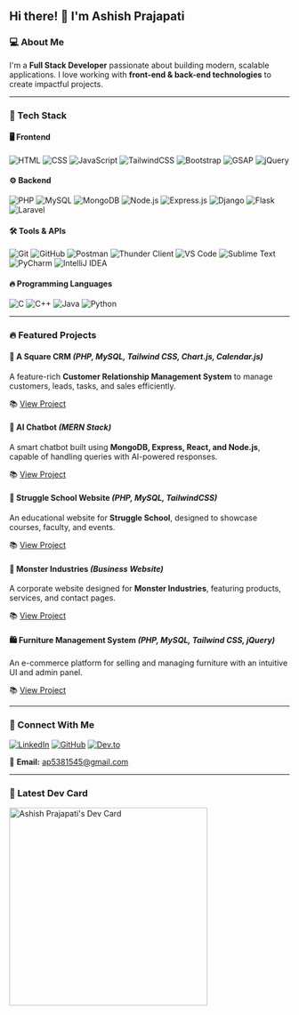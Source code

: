 ## Hi there! 👋 I'm Ashish Prajapati

### 💻 About Me
I'm a **Full Stack Developer** passionate about building modern, scalable applications. I love working with **front-end & back-end technologies** to create impactful projects.

---

### 🚀 Tech Stack

#### 🖥️ **Frontend**
![HTML](https://img.shields.io/badge/-HTML5-E34F26?style=flat&logo=html5&logoColor=white)
![CSS](https://img.shields.io/badge/-CSS3-1572B6?style=flat&logo=css3&logoColor=white)
![JavaScript](https://img.shields.io/badge/-JavaScript-F7DF1E?style=flat&logo=javascript&logoColor=black)
![TailwindCSS](https://img.shields.io/badge/-TailwindCSS-38B2AC?style=flat&logo=tailwind-css&logoColor=white)
![Bootstrap](https://img.shields.io/badge/-Bootstrap-7952B3?style=flat&logo=bootstrap&logoColor=white)
![GSAP](https://img.shields.io/badge/-GSAP-88CE02?style=flat&logo=greensock&logoColor=white)
![jQuery](https://img.shields.io/badge/-jQuery-0769AD?style=flat&logo=jquery&logoColor=white)

#### ⚙️ **Backend**
![PHP](https://img.shields.io/badge/-PHP-777BB4?style=flat&logo=php&logoColor=white)
![MySQL](https://img.shields.io/badge/-MySQL-4479A1?style=flat&logo=mysql&logoColor=white)
![MongoDB](https://img.shields.io/badge/-MongoDB-47A248?style=flat&logo=mongodb&logoColor=white)
![Node.js](https://img.shields.io/badge/-Node.js-339933?style=flat&logo=node.js&logoColor=white)
![Express.js](https://img.shields.io/badge/-Express.js-000000?style=flat&logo=express&logoColor=white)
![Django](https://img.shields.io/badge/-Django-092E20?style=flat&logo=django&logoColor=white)
![Flask](https://img.shields.io/badge/-Flask-000000?style=flat&logo=flask&logoColor=white)
![Laravel](https://img.shields.io/badge/-Laravel-FF2D20?style=flat&logo=laravel&logoColor=white)

#### 🛠️ **Tools & APIs**
![Git](https://img.shields.io/badge/-Git-F05032?style=flat&logo=git&logoColor=white)
![GitHub](https://img.shields.io/badge/-GitHub-181717?style=flat&logo=github&logoColor=white)
![Postman](https://img.shields.io/badge/-Postman-FF6C37?style=flat&logo=postman&logoColor=white)
![Thunder Client](https://img.shields.io/badge/-Thunder_Client-000000?style=flat&logoColor=white)
![VS Code](https://img.shields.io/badge/-VS%20Code-007ACC?style=flat&logo=visual-studio-code&logoColor=white)
![Sublime Text](https://img.shields.io/badge/-Sublime_Text-FF9800?style=flat&logo=sublime-text&logoColor=white)
![PyCharm](https://img.shields.io/badge/-PyCharm-000000?style=flat&logo=pycharm&logoColor=white)
![IntelliJ IDEA](https://img.shields.io/badge/-IntelliJ_IDEA-000000?style=flat&logo=intellij-idea&logoColor=white)

#### 🔥 **Programming Languages**
![C](https://img.shields.io/badge/-C-A8B9CC?style=flat&logo=c&logoColor=white)
![C++](https://img.shields.io/badge/-C++-00599C?style=flat&logo=c%2B%2B&logoColor=white)
![Java](https://img.shields.io/badge/-Java-007396?style=flat&logo=java&logoColor=white)
![Python](https://img.shields.io/badge/-Python-3776AB?style=flat&logo=python&logoColor=white)

---

### 🔥 Featured Projects

#### 📌 **A Square CRM** *(PHP, MySQL, Tailwind CSS, Chart.js, Calendar.js)*
A feature-rich **Customer Relationship Management System** to manage customers, leads, tasks, and sales efficiently.

📚 [View Project](https://github.com/Anticoder03/CRM)

#### 🤖 **AI Chatbot** *(MERN Stack)*
A smart chatbot built using **MongoDB, Express, React, and Node.js**, capable of handling queries with AI-powered responses.

📚 [View Project](https://github.com/Anticoder03/chati-app)

#### 🏢 **Struggle School Website** *(PHP, MySQL, TailwindCSS)*
An educational website for **Struggle School**, designed to showcase courses, faculty, and events.

📚 [View Project](https://github.com/Anticoder03/struggle_school/)

#### 🏢 **Monster Industries** *(Business Website)*
A corporate website designed for **Monster Industries**, featuring products, services, and contact pages.

📚 [View Project](https://github.com/Anticoder03/moster_industries/)

#### 🛍️ **Furniture Management System** *(PHP, MySQL, Tailwind CSS, jQuery)*
An e-commerce platform for selling and managing furniture with an intuitive UI and admin panel.

📚 [View Project](https://github.com/Anticoder03/furniture-management)

---

### 💋 Connect With Me
[![LinkedIn](https://img.shields.io/badge/-Ashish%20Prajapati-blue?style=flat&logo=linkedin&logoColor=white)](https://www.linkedin.com/in/ashish-prajapati-68bb82242/)
[![GitHub](https://img.shields.io/badge/-Anticoder03-000000?style=flat&logo=github&logoColor=white)](https://github.com/Anticoder03)
[![Dev.to](https://img.shields.io/badge/-Anticoder03-black?style=flat&logo=dev.to&logoColor=white)](https://dev.to/anticoder03)

📧 **Email:** [ap5381545@gmail.com](mailto:ap5381545@gmail.com)

---

### 📌 Latest Dev Card
<a href="https://app.daily.dev/ashish03241"><img src="https://api.daily.dev/devcards/v2/frhbOXTfWXoQ9RXxZV8pj.png?type=default&r=6wa" width="356" alt="Ashish Prajapati's Dev Card"/></a>


